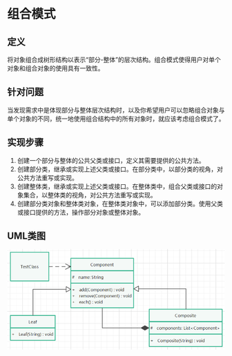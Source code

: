 # 组合模式

## 定义

将对象组合成树形结构以表示“部分-整体”的层次结构。组合模式使得用户对单个对象和组合对象的使用具有一致性。

## 针对问题

当发现需求中是体现部分与整体层次结构时，以及你希望用户可以忽略组合对象与单个对象的不同，统一地使用组合结构中的所有对象时，就应该考虑组合模式了。

## 实现步骤

1. 创建一个部分与整体的公共父类或接口，定义其需要提供的公共方法。
2. 创建部分类，继承或实现上述父类或接口。在部分类中，以部分类的视角，对公共方法重写或实现。
3. 创建整体类，继承或实现上述父类或接口。在整体类中，组合父类或接口的对象集合，以整体类的视角，对公共方法重写或实现。
4. 创建部分类对象和整体类对象，在整体类对象中，可以添加部分类。使用父类或接口提供的方法，操作部分对象或整体对象。

## UML类图

![](assets/组合模式.png)

